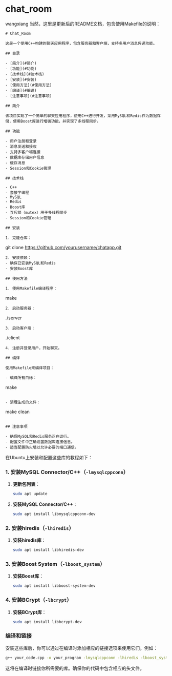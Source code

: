# chat_room
wangxiang
当然，这里是更新后的README文档，包含使用Makefile的说明：

```
# Chat_Room

这是一个使用C++构建的聊天应用程序，包含服务器和客户端，支持多用户消息传递功能。

## 目录

- [简介](#简介)
- [功能](#功能)
- [技术栈](#技术栈)
- [安装](#安装)
- [使用方法](#使用方法)
- [编译](#编译)
- [注意事项](#注意事项)

## 简介

该项目实现了一个简单的聊天应用程序，使用C++进行开发，采用MySQL和Redis作为数据存储，使用Boost库进行增强功能，并实现了多线程同步。

## 功能

- 用户注册和登录
- 消息发送和接收
- 支持多客户端连接
- 数据库存储用户信息
- 缓存消息
- Session和Cookie管理

## 技术栈

- C++
- 套接字编程
- MySQL
- Redis
- Boost库
- 互斥锁（mutex）用于多线程同步
- Session和Cookie管理

## 安装

1. 克隆仓库：
   ```
   git clone https://github.com/yourusername/chatapp.git
   ```
2. 安装依赖：
   - 确保已安装MySQL和Redis
   - 安装Boost库

## 使用方法

1. 使用Makefile编译程序：
   ```
   make
   ```
2. 启动服务器：
   ```
   ./server
   ```
3. 启动客户端：
   ```
   ./client
   ```
4. 注册并登录用户，开始聊天。

## 编译

使用Makefile来编译项目：

- 编译所有目标：
  ```
  make
  ```

- 清理生成的文件：
  ```
  make clean
  ```

## 注意事项

- 确保MySQL和Redis服务正在运行。
- 配置文件中正确设置数据库连接信息。
- 适当配置防火墙以允许必要的端口通信。

```
在Ubuntu上安装和配置这些库的教程如下：

### 1. 安装MySQL Connector/C++（`-lmysqlcppconn`）

1. **更新包列表**：
   ```bash
   sudo apt update
   ```

2. **安装MySQL Connector/C++**：
   ```bash
   sudo apt install libmysqlcppconn-dev
   ```

### 2. 安装hiredis（`-lhiredis`）

1. **安装hiredis库**：
   ```bash
   sudo apt install libhiredis-dev
   ```

### 3. 安装Boost System（`-lboost_system`）

1. **安装Boost库**：
   ```bash
   sudo apt install libboost-system-dev
   ```

### 4. 安装BCrypt（`-lbcrypt`）

1. **安装BCrypt库**：
   ```bash
   sudo apt install libbcrypt-dev
   ```

### 编译和链接

安装这些库后，你可以通过在编译时添加相应的链接选项来使用它们。例如：

```bash
g++ your_code.cpp -o your_program -lmysqlcppconn -lhiredis -lboost_system -lbcrypt
```

这将在编译时链接你所需要的库。确保你的代码中包含相应的头文件。
